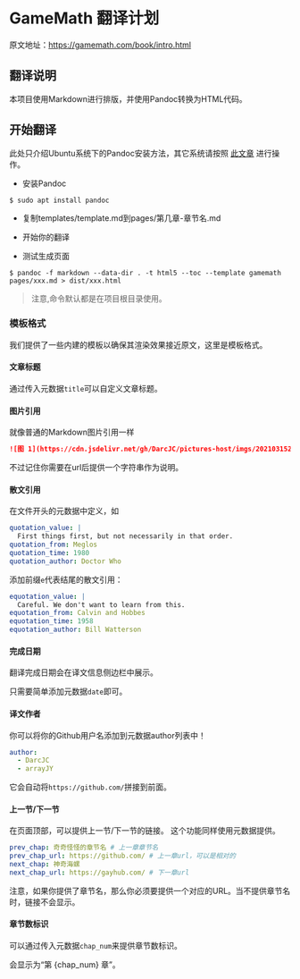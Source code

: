 # GameMath 翻译计划

原文地址：<https://gamemath.com/book/intro.html>

## 翻译说明

本项目使用Markdown进行排版，并使用Pandoc转换为HTML代码。

## 开始翻译

此处只介绍Ubuntu系统下的Pandoc安装方法，其它系统请按照
[此文章](https://pandoc.org/installing.html) 进行操作。

- 安装Pandoc

`$ sudo apt install pandoc`

- 复制templates/template.md到pages/第几章-章节名.md

- 开始你的翻译

- 测试生成页面
  
`$ pandoc -f markdown --data-dir . -t html5 --toc --template gamemath pages/xxx.md > dist/xxx.html`

> 注意,命令默认都是在项目根目录使用。

### 模板格式

我们提供了一些内建的模板以确保其渲染效果接近原文，这里是模板格式。

#### 文章标题

通过传入元数据`title`可以自定义文章标题。

#### 图片引用

就像普通的Markdown图片引用一样

```markdown
![图 1](https://cdn.jsdelivr.net/gh/DarcJC/pictures-host/imgs/20210315232340.png "曾经技术知识通过纸质媒介传递")
```

不过记住你需要在url后提供一个字符串作为说明。

#### 散文引用

在文件开头的元数据中定义，如

```yaml
quotation_value: |
  First things first, but not necessarily in that order.
quotation_from: Meglos 
quotation_time: 1980 
quotation_author: Doctor Who
```

添加前缀`e`代表结尾的散文引用：

```yaml
equotation_value: | 
  Careful. We don't want to learn from this.
equotation_from: Calvin and Hobbes 
equotation_time: 1958
equotation_author: Bill Watterson
```

#### 完成日期

翻译完成日期会在译文信息侧边栏中展示。

只需要简单添加元数据`date`即可。

#### 译文作者

你可以将你的Github用户名添加到元数据author列表中！

```yaml
author:
  - DarcJC
  - arrayJY
```

它会自动将`https://github.com/`拼接到前面。

#### 上一节/下一节

在页面顶部，可以提供上一节/下一节的链接。
这个功能同样使用元数据提供。

```yaml
prev_chap: 奇奇怪怪的章节名 # 上一章章节名
prev_chap_url: https://github.com/ # 上一章url，可以是相对的
next_chap: 神奇海螺
next_chap_url: https://gayhub.com/ # 下一章url
```

注意，如果你提供了章节名，那么你必须要提供一个对应的URL。当不提供章节名时，链接不会显示。

#### 章节数标识

可以通过传入元数据`chap_num`来提供章节数标识。

会显示为“第 {chap_num} 章”。
